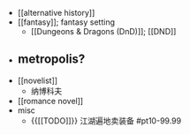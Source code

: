 - [[alternative history]]
- [[fantasy]]; fantasy setting
    - [[Dungeons & Dragons (DnD)]]; [[DND]]
- metropolis?
    - 
- [[novelist]]
    - 纳博科夫
- [[romance novel]]
- misc
    - {{[[TODO]]}} 江湖遍地卖装备 #pt10-99.99
